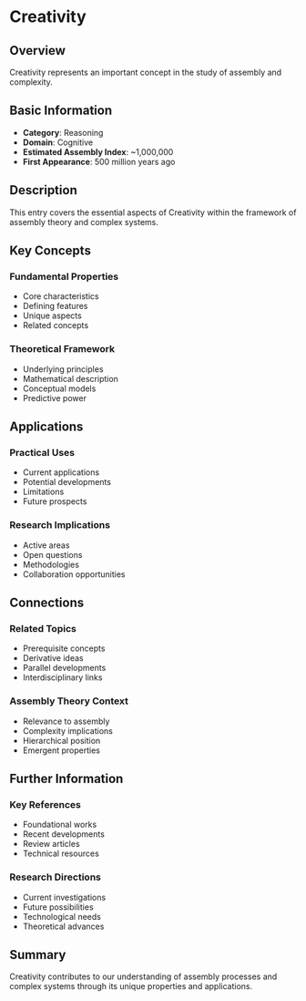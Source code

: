# Creativity

## Overview

Creativity represents an important concept in the study of assembly and complexity.

## Basic Information

- **Category**: Reasoning
- **Domain**: Cognitive
- **Estimated Assembly Index**: ~1,000,000
- **First Appearance**: 500 million years ago

## Description

This entry covers the essential aspects of Creativity within the framework of assembly theory and complex systems.

## Key Concepts

### Fundamental Properties
- Core characteristics
- Defining features
- Unique aspects
- Related concepts

### Theoretical Framework
- Underlying principles
- Mathematical description
- Conceptual models
- Predictive power

## Applications

### Practical Uses
- Current applications
- Potential developments
- Limitations
- Future prospects

### Research Implications
- Active areas
- Open questions
- Methodologies
- Collaboration opportunities

## Connections

### Related Topics
- Prerequisite concepts
- Derivative ideas
- Parallel developments
- Interdisciplinary links

### Assembly Theory Context
- Relevance to assembly
- Complexity implications
- Hierarchical position
- Emergent properties

## Further Information

### Key References
- Foundational works
- Recent developments
- Review articles
- Technical resources

### Research Directions
- Current investigations
- Future possibilities
- Technological needs
- Theoretical advances

## Summary

Creativity contributes to our understanding of assembly processes and complex systems through its unique properties and applications.
